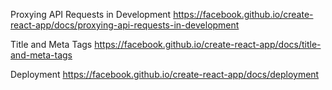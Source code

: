 Proxying API Requests in Development
https://facebook.github.io/create-react-app/docs/proxying-api-requests-in-development

Title and Meta Tags
https://facebook.github.io/create-react-app/docs/title-and-meta-tags

Deployment
https://facebook.github.io/create-react-app/docs/deployment

